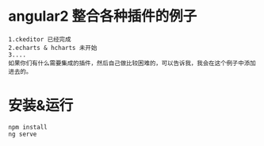 # angular2 整合各种插件的例子
    1.ckeditor 已经完成
    2.echarts & hcharts 未开始
    3....
    如果你们有什么需要集成的插件，然后自己做比较困难的，可以告诉我，我会在这个例子中添加进去的。
    

# 安装&运行
    npm install 
    ng serve

    
